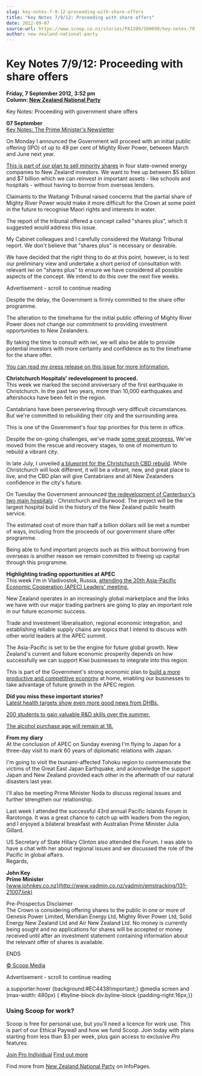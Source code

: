 ```yaml
---
slug: key-notes-7-9-12-proceeding-with-share-offers
title: "Key Notes 7/9/12: Proceeding with share offers"
date: 2012-09-07
source-url: https://www.scoop.co.nz/stories/PA1209/S00098/key-notes-7912-proceeding-with-share-offers.htm
author: new-zealand-national-party
---
```

Key Notes 7/9/12: Proceeding with share offers
==============================================

**Friday, 7 September 2012, 3:52 pm**  
**Column: [New Zealand National Party](https://info.scoop.co.nz/New_Zealand_National_Party)**

Key Notes: Proceeding with government share offers

  
**07 September**  
[Key Notes: The Prime Minister's Newsletter](http://www.vadmin.co.nz/vadmin/emstracking/131-20996.link)

On Monday I announced the Government will proceed with an initial public offering (IPO) of up to 49 per cent of Mighty River Power, between March and June next year.

[This is part of our plan to sell minority shares](http://www.vadmin.co.nz/vadmin/emstracking/131-20997.link) in four state-owned energy companies to New Zealand investors. We want to free up between $5 billion and $7 billion which we can reinvest in important assets - like schools and hospitals - without having to borrow from overseas lenders.

Claimants to the Waitangi Tribunal raised concerns that the partial share of Mighty River Power would make it more difficult for the Crown at some point in the future to recognise Maori rights and interests in water.

The report of the tribunal offered a concept called "shares plus", which it suggested would address this issue.

My Cabinet colleagues and I carefully considered the Waitangi Tribunal report. We don't believe that "shares plus" is necessary or desirable.

We have decided that the right thing to do at this point, however, is to test our preliminary view and undertake a short period of consultation with relevant iwi on "shares plus" to ensure we have considered all possible aspects of the concept. We intend to do this over the next five weeks.

Advertisement - scroll to continue reading





Despite the delay, the Government is firmly committed to the share offer programme.

The alteration to the timeframe for the initial public offering of Mighty River Power does not change our commitment to providing investment opportunities to New Zealanders.

By taking the time to consult with iwi, we will also be able to provide potential investors with more certainty and confidence as to the timeframe for the share offer.

[You can read my press release on this issue for more information.](http://www.vadmin.co.nz/vadmin/emstracking/131-20998.link)

**Christchurch Hospitals' redevelopment to proceed.**  
This week we marked the second anniversary of the first earthquake in Christchurch. In the past two years, more than 10,000 earthquakes and aftershocks have been felt in the region.

Cantabrians have been persevering through very difficult circumstances. But we're committed to rebuilding their city and the surrounding area.

This is one of the Government's four top priorities for this term in office.

Despite the on-going challenges, we've made [some great progress.](http://www.vadmin.co.nz/vadmin/emstracking/131-20999.link) We've moved from the rescue and recovery stages, to one of momentum to rebuild a vibrant city.

In late July, I unveiled [a blueprint for the Christchurch CBD rebuild](http://www.vadmin.co.nz/vadmin/emstracking/131-21000.link). While Christchurch will look different, it will be a vibrant, new, and great place to live, and the CBD plan will give Cantabrians and all New Zealanders confidence in the city's future.

On Tuesday the Government announced [the redevelopment of Canterbury's two main hospitals](http://www.vadmin.co.nz/vadmin/emstracking/131-21001.link) - Christchurch and Burwood. The project will be the largest hospital build in the history of the New Zealand public health service.

The estimated cost of more than half a billion dollars will be met a number of ways, including from the proceeds of our government share offer programme.

Being able to fund important projects such as this without borrowing from overseas is another reason we remain committed to freeing up capital through this programme.

**Highlighting trading opportunities at APEC**  
This week I'm in Vladivostok, Russia, [attending the 20th Asia-Pacific Economic Cooperation (APEC) Leaders' meeting.](http://www.vadmin.co.nz/vadmin/emstracking/131-21002.link)

New Zealand operates in an increasingly global marketplace and the links we have with our major trading partners are going to play an important role in our future economic success.

Trade and investment liberalisation, regional economic integration, and establishing reliable supply chains are topics that I intend to discuss with other world leaders at the APEC summit.

The Asia-Pacific is set to be the engine for future global growth. New Zealand's current and future economic prosperity depends on how successfully we can support Kiwi businesses to integrate into this region.

This is part of the Government's strong economic plan to [build a more productive and competitive economy](http://www.vadmin.co.nz/vadmin/emstracking/131-21003.link) at home, enabling our businesses to take advantage of future growth in the APEC region.

**Did you miss these important stories?**  
[Latest health targets show even more good news from DHBs.](http://www.vadmin.co.nz/vadmin/emstracking/131-21004.link)

[200 students to gain valuable R&D skills over the summer.](http://www.vadmin.co.nz/vadmin/emstracking/131-21005.link)

[The alcohol purchase age will remain at 18.](http://www.vadmin.co.nz/vadmin/emstracking/131-21006.link)

**From my diary**  
At the conclusion of APEC on Sunday evening I'm flying to Japan for a three-day visit to mark 60 years of diplomatic relations with Japan.

I'm going to visit the tsunami-affected Tohoku region to commemorate the victims of the Great East Japan Earthquake, and acknowledge the support Japan and New Zealand provided each other in the aftermath of our natural disasters last year.

I'll also be meeting Prime Minister Noda to discuss regional issues and further strengthen our relationship.

Last week I attended the successful 43rd annual Pacific Islands Forum in Rarotonga. It was a great chance to catch up with leaders from the region, and I enjoyed a bilateral breakfast with Australian Prime Minister Julia Gillard.

US Secretary of State Hillary Clinton also attended the Forum. I was able to have a chat with her about regional issues and we discussed the role of the Pacific in global affairs.  
Regards,

**John Key  
Prime Minister**  
[www.johnkey.co.nz](http://www.vadmin.co.nz/vadmin/emstracking/131-21007.link)  

  
Pre-Prospectus Disclaimer  
The Crown is considering offering shares to the public in one or more of Genesis Power Limited, Meridian Energy Ltd, Mighty River Power Ltd, Solid Energy New Zealand Ltd and Air New Zealand Ltd. No money is currently being sought and no applications for shares will be accepted or money received until after an investment statement containing information about the relevant offer of shares is available.

  
ENDS  

[© Scoop Media](http://www.scoop.co.nz/about/terms.html)  

Advertisement - scroll to continue reading



a.supporter:hover {background:#EC4438!important;} @media screen and (max-width: 480px) { #byline-block div.byline-block {padding-right:16px;}}

### Using Scoop for work?

Scoop is free for personal use, but you’ll need a licence for work use. This is part of our Ethical Paywall and how we fund Scoop. Join today with plans starting from less than $3 per week, plus gain access to exclusive _Pro_ features.  
  
[Join Pro Individual](https://pro.scoop.co.nz/Individual/?from=ProIn24) [Find out more](https://pro.scoop.co.nz/using-scoop-for-work/?from=ProIn24)

Find more from [New Zealand National Party](https://info.scoop.co.nz/New_Zealand_National_Party) on InfoPages.